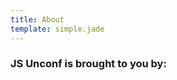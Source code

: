 ```yaml
---
title: About
template: simple.jade
---
```


<h3 class="subheader">JS Unconf is brought to you by:</h3>